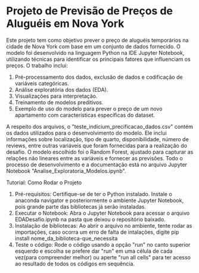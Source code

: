 # Projeto de Previsão de Preços de Aluguéis em Nova York
Este projeto tem como objetivo prever o preço de aluguéis temporários na cidade de Nova York com base em um conjunto de dados fornecido. O modelo foi desenvolvido na linguagem Python na IDE Jupyter Notebook, utilizando técnicas para identificar os principais fatores que influenciam os preços. O trabalho inclui:

1. Pré-processamento dos dados, exclusão de dados e codificação de variáveis categóricas.
2. Análise exploratória dos dados (EDA).
3. Visualizações para interpretação.
4. Treinamento de modelos preditivos.
5. Exemplo de uso do modelo para prever o preço de um novo apartamento com características específicas do dataset.

A respeito dos arquivos, o "teste_indicium_precificacao_dados.csv" contém os dados utilizados para o desenvolvimento do modelo. Ele inclui informações sobre localização, tipo de quarto, disponibilidade, número de reviews, entre outras variáveis que foram fornecidas para a realização do desafio. 
O modelo escolhido foi o Random Forest, ajustado para capturar as relações não lineares entre as variáveis e fornecer as previsões.
Todo o processo de desenvolvimento e a documentação está no arquivo Jupyter Notebook "Analise_Exploratoria_Modelos.ipynb".

Tutorial: Como Rodar o Projeto

1. Pré-requisitos:
Certifique-se de ter o Python instalado.
Instale o anaconda navigator e posteriormente o ambiente Jupyter Notebook, pois grande parte das bibliotecas já serão instaladas.
2. Executar o Notebook:
Abra o Jupyter Notebook para acessar o arquivo EDADesafio.ipynb na pasta que deixou o repositório baixado.
3. Instalação de bibliotecas:
Ao abrir o arquivo no ambiente, tente rodar as importações, caso ocorra um erro de falta de intalações, digite pip install nome_da_biblioteca-que_necessita
4. Teste o código:
Rode o código usando a opção "run" no canto superior esquerdo e escolha se prefere dar "run" em uma célula de cada vez(para compreender melhor) ou aperte "run all cells" para ter acesso ao resultado de todos os códigos em sequência.
